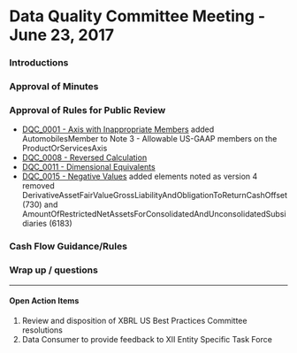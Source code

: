 # Data Quality Committee Meeting - June 23, 2017

### Introductions 
  
### Approval of Minutes
  <!--* [April 19, 2017 Meeting Minutes](DQCMeetingNotes04192017.docx?raw=true)-->

### Approval of Rules for Public Review
  + <a href="https://github.com/davidtauriello/dqc_us_rules/blob/next_q1_17/docs/DQC_US_0001/DQC_0001_ListOfAxes.xlsx?raw=true" target="_blank">DQC_0001 - Axis with Inappropriate Members</a> 
    added AutomobilesMember to Note 3 - Allowable US-GAAP members on the ProductOrServicesAxis
  + <a href="https://github.com/davidtauriello/dqc_us_rules/blob/next_q1_17/docs/DQC_US_0008/DQC_0008.md" target="_blank">DQC_0008 - Reversed Calculation</a> 
  + <a href="https://github.com/davidtauriello/dqc_us_rules/blob/next_q1_17/docs/DQC_US_0011/DQC_0011.md" target="_blank">DQC_0011 - Dimensional Equivalents</a>
  + <a href="https://github.com/davidtauriello/dqc_us_rules/blob/next_q1_17/docs/DQC_US_0015/DQC_0015_ListOfElements.xlsx?raw=true" target="_blank">DQC_0015 - Negative Values</a> 
    added elements noted as version 4
	removed DerivativeAssetFairValueGrossLiabilityAndObligationToReturnCashOffset (730) and AmountOfRestrictedNetAssetsForConsolidatedAndUnconsolidatedSubsidiaries (6183)

### Cash Flow Guidance/Rules 

### Wrap up / questions
______________________

#### Open Action Items

1. Review and disposition of XBRL US Best Practices Committee resolutions
2. Data Consumer to provide feedback to XII Entity Specific Task Force